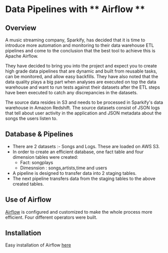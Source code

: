 # Data Pipelines with ** Airflow **

## Overview

A music streaming company, Sparkify, has decided that it is time to introduce more automation and monitoring to their data warehouse ETL pipelines and come to the conclusion that the best tool to achieve this is Apache Airflow.

They have decided to bring you into the project and expect you to create high grade data pipelines that are dynamic and built from reusable tasks, can be monitored, and allow easy backfills. They have also noted that the data quality plays a big part when analyses are executed on top the data warehouse and want to run tests against their datasets after the ETL steps have been executed to catch any discrepancies in the datasets.

The source data resides in S3 and needs to be processed in Sparkify's data warehouse in Amazon Redshift. The source datasets consist of JSON logs that tell about user activity in the application and JSON metadata about the songs the users listen to.

## Database & Pipelines
- There are 2 datasets :- Songs and Logs. These are loaded on AWS S3.
- In order to create an efficient database, one fact table and four dimension tables were created:
	- Fact: songplays
    - Dimesnsion : songs,artists,time and users
- A pipeline is designed to transfer data into 2 staging tables.
- The next pipeline transfers data from the staging tables to the above created tables.

## Use of Airflow
[Airflow](https://airflow.apache.org/) is configured and customized to make the whole process more efficient. Four different operators were built.

## Installation
Easy installation of Airflow [here](https://airflow.apache.org/start.html)

